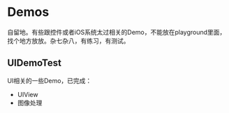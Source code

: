 # Demos
自留地。有些跟控件或者iOS系统太过相关的Demo，不能放在playground里面，找个地方放放。杂七杂八，有练习，有测试。

## UIDemoTest
UI相关的一些Demo，已完成：
- UIView
- 图像处理
